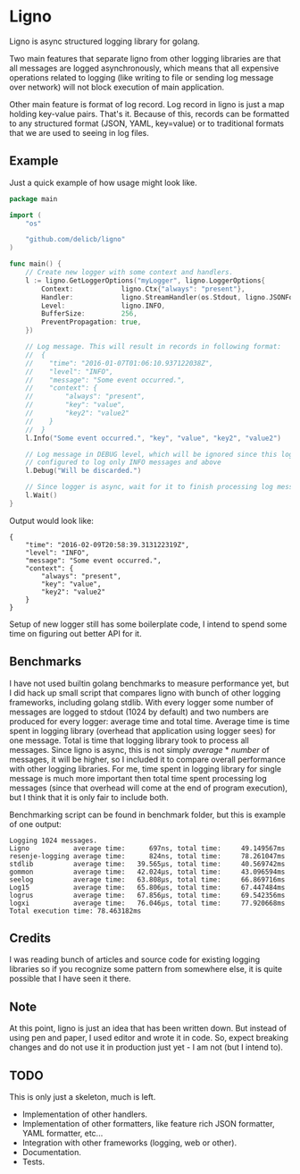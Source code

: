 # Ligno
Ligno is async structured logging library for golang.

Two main features that separate ligno from other logging libraries are that
all messages are logged asynchronously, which means that all expensive
operations related to logging (like writing to file or sending log message
over network) will not block execution of main application.

Other main feature is format of log record. Log record in ligno is just a
map holding key-value pairs. That's it. Because of this, records can be
formatted to any structured format (JSON, YAML, key=value) or to traditional
formats that we are used to seeing in log files.

## Example
Just a quick example of how usage might look like.
```go
package main

import (
	"os"

	"github.com/delicb/ligno"
)

func main() {
	// Create new logger with some context and handlers.
	l := ligno.GetLoggerOptions("myLogger", ligno.LoggerOptions{
		Context:            ligno.Ctx{"always": "present"},
		Handler:            ligno.StreamHandler(os.Stdout, ligno.JSONFormat(true)),
		Level:              ligno.INFO,
		BufferSize:         256,
		PreventPropagation: true,
	})

	// Log message. This will result in records in following format:
	//	{
	//    "time": "2016-01-07T01:06:10.937122038Z",
	//    "level": "INFO",
	//    "message": "Some event occurred.",
	//    "context": {
	//        "always": "present",
	//        "key": "value",
	//        "key2": "value2"
	//    }
	//	}
	l.Info("Some event occurred.", "key", "value", "key2", "value2")

	// Log message in DEBUG level, which will be ignored since this logger is
	// configured to log only INFO messages and above
	l.Debug("Will be discarded.")

	// Since logger is async, wait for it to finish processing log messages
	l.Wait()
}

```

Output would look like:
```
{
    "time": "2016-02-09T20:58:39.313122319Z",
    "level": "INFO",
    "message": "Some event occurred.",
    "context": {
        "always": "present",
        "key": "value",
        "key2": "value2"
    }
}
```

Setup of new logger still has some boilerplate code, I intend to spend some time on
figuring out better API for it.

## Benchmarks
I have not used builtin golang benchmarks to measure performance yet, but I did hack up small script
that compares ligno with bunch of other logging frameworks, including golang stdlib. With every logger 
some number of messages are logged to stdout (1024 by default) and two numbers are produced for every logger: 
average time and total time. Average time is time spent in logging library (overhead that application using
logger sees) for one message. Total is time that logging library took to process all messages. Since ligno is
async, this is not simply *average* * *number* of messages, it will be higher, so I included it to compare
overall performance with other logging libraries. For me, time spent in logging library for single message is
much more important then total time spent processing log messages (since that overhead will come at the end of
program execution), but I think that it is only fair to include both.

Benchmarking script can be found in benchmark folder, but this is example of one output:
```
Logging 1024 messages.
Ligno           average time:      697ns, total time:     49.149567ms
resenje-logging average time:      824ns, total time:     78.261047ms
stdlib          average time:   39.565µs, total time:     40.569742ms
gommon          average time:   42.024µs, total time:     43.096594ms
seelog          average time:   63.808µs, total time:     66.869716ms
Log15           average time:   65.806µs, total time:     67.447484ms
logrus          average time:   67.856µs, total time:     69.542356ms
logxi           average time:   76.046µs, total time:     77.920668ms
Total execution time: 78.463182ms
```

## Credits
I was reading bunch of articles and source code for existing logging libraries so if you
recognize some pattern from somewhere else, it is quite possible that I have seen it there.

## Note
At this point, ligno is just an idea that has been written down. But instead
of using pen and paper, I used editor and wrote it in code. So, expect breaking
changes and do not use it in production just yet - I am not (but I intend to).

## TODO
This is only just a skeleton, much is left.
- Implementation of other handlers.
- Implementation of other formatters, like feature rich JSON formatter, YAML formatter, etc...
- Integration with other frameworks (logging, web or other).
- Documentation.
- Tests.
